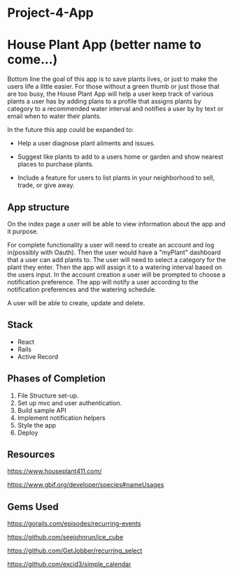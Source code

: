 # Project-4-App

# House Plant App (better name to come...)

Bottom line the goal of this app is to save plants lives, or just to make the users life a little easier.
For those without a green thumb or just those that are too busy, the House Plant App will help a user keep track of various plants a user has by adding plans to a profile that assigns plants by category to a recommended water interval and notifies a user by by text or email when to water their plants.

In the future this app could be expanded to:

- Help a user diagnose plant ailments and issues.

- Suggest like plants to add to a users home or garden and show nearest places to purchase plants.

- Include a feature for users to list plants in your neighborhood to sell, trade, or give away.


## App structure

On the index page a user will be able to view information about the app and it purpose.

For complete functionality a user will need to create an account and log in(possibly with Oauth). Then the user would have a "myPlant" dashboard that a user can add plants to. The user will need to select a category for the plant they enter. Then the app will assign it to a watering interval based on the users input.
In the account creation a user will be prompted to choose a notification preference. The app will notify a user according to the notification preferences and the watering schedule.

A user will be able to create, update and delete.

## Stack

- React
- Rails
- Active Record

## Phases of Completion

1. File Structure set-up.
2. Set up mvc and user authentication.
3. Build sample API
4. Implement notification helpers
5. Style the app
6. Deploy

## Resources

https://www.houseplant411.com/

https://www.gbif.org/developer/species#nameUsages

## Gems Used

https://gorails.com/episodes/recurring-events

https://github.com/seejohnrun/ice_cube

https://github.com/GetJobber/recurring_select

https://github.com/excid3/simple_calendar
